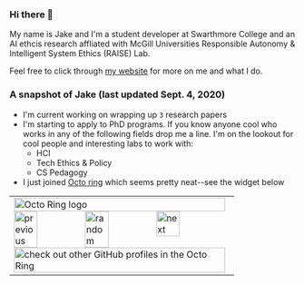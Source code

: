 ### Hi there 👋
My name is Jake and I'm a student developer at Swarthmore College and an AI ethcis research affliated with McGill Universities Responsible Autonomy & Intelligent System Ethics (RAISE) Lab. 

Feel free to click through [my website](jakec007.github.io) for more on me and what I do. 

### A snapshot of Jake (last updated Sept. 4, 2020)
- I'm current working on wrapping up `3` research papers
- I'm starting to apply to PhD programs. If you know anyone cool who works in any of the following fields drop me a line. I'm on the lookout for cool people and interesting labs to work with:
  * HCI
  * Tech Ethics & Policy 
  * CS Pedagogy
- I just joined [Octo ring](https://octo-ring.com/) which seems pretty neat--see the widget below
  

<!--
**JakeC007/JakeC007** is a ✨ _special_ ✨ repository because its `README.md` (this file) appears on your GitHub profile.

Here are some ideas to get you started:

- 🔭 I’m currently working on ...
- 🌱 I’m currently learning ...
- 👯 I’m looking to collaborate on ...
- 🤔 I’m looking for help with ...
- 💬 Ask me about ...
- 📫 How to reach me: ...
- 😄 Pronouns: ...
- ⚡ Fun fact: ...
-->


<table><tbody><tr><td><a href="https://octo-ring.com/"><img src="https://octo-ring.com/static/img/widget/top.png" width="99%" alt="Octo Ring logo" align="top"></a><br><a href="https://octo-ring.com/p/JakeC007/prev"><img src="https://octo-ring.com/static/img/widget/prev.png" width="33%" alt="previous" align="top" title="previous profile"></a><a href="https://octo-ring.com/p/JakeC007/random"><img src="https://octo-ring.com/static/img/widget/random.png" width="33%" alt="random" align="top" title="random profile"></a><a href="https://octo-ring.com/p/JakeC007/next"><img src="https://octo-ring.com/static/img/widget/next.png" width="33%" alt="next" align="top" title="next profile"></a><br><a href="https://octo-ring.com/"><img src="https://octo-ring.com/static/img/widget/bottom.png" width="99%" alt="check out other GitHub profiles in the Octo Ring" align="top"></a></td></tr></tbody></table>
